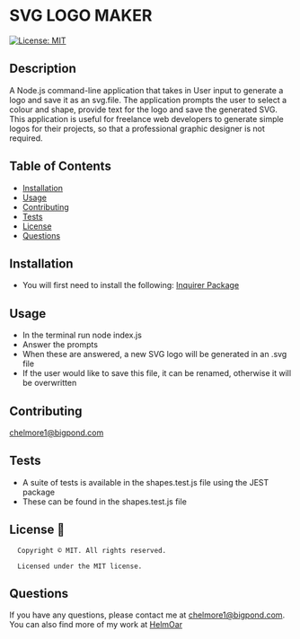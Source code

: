 # SVG LOGO MAKER
  [![License: MIT](https://img.shields.io/badge/License-MIT-yellow.svg)](https://opensource.org/licenses/MIT)


## Description
A Node.js command-line application that takes in User input to generate a logo and save it as an svg.file. The application prompts the user to select a colour and shape, provide text for the logo and save the generated SVG. 
This application is useful for freelance web developers to generate simple logos for their projects, so that a professional graphic designer is not required. 

## Table of Contents
- [Installation](#installation)
- [Usage](#usage)
- [Contributing](#contributing)
- [Tests](#tests)
- [License](#license)
- [Questions](#questions)

## Installation
- You will first need to install the following:
[Inquirer Package](https://www.npmjs.com/package/inquirer/v/8.2.4)

## Usage
- In the terminal run node index.js
- Answer the prompts
- When these are answered, a new SVG logo will be generated in an .svg file
- If the user would like to save this file, it can be renamed, otherwise it will be overwritten

## Contributing
chelmore1@bigpond.com

## Tests
- A suite of tests is available in the shapes.test.js file using the JEST package
- These can be found in the shapes.test.js file

## License 📛
      Copyright © MIT. All rights reserved. 
      
      Licensed under the MIT license.

## Questions
If you have any questions, please contact me at chelmore1@bigpond.com.
You can also find more of my work at [HelmOar](https://github.com/HelmOar/)

